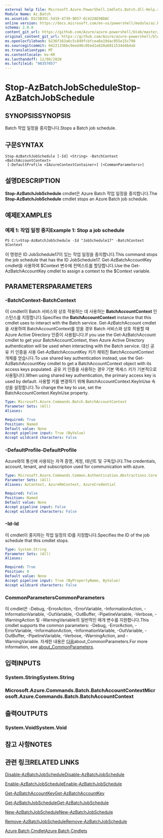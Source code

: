 ```yaml
---
external help file: Microsoft.Azure.PowerShell.Cmdlets.Batch.dll-Help.xml
Module Name: Az.Batch
ms.assetid: D1C5B35C-5419-4739-9D57-6C4228E98DAC
online version: https://docs.microsoft.com/en-us/powershell/module/az.batch/stop-azbatchjobschedule
schema: 2.0.0
content_git_url: https://github.com/Azure/azure-powershell/blob/master/src/Batch/Batch/help/Stop-AzBatchJobSchedule.md
original_content_git_url: https://github.com/Azure/azure-powershell/blob/master/src/Batch/Batch/help/Stop-AzBatchJobSchedule.md
ms.openlocfilehash: b236f163a6c5c849fcbfcea0a19dac955e15c798
ms.sourcegitcommit: 04221336bc9eed46c05ed1e828a6811534d4b4ab
ms.translationtype: MT
ms.contentlocale: ko-KR
ms.lasthandoff: 12/08/2020
ms.locfileid: "98357057"
---
```

# <span data-ttu-id="538a4-101">Stop-AzBatchJobSchedule</span><span class="sxs-lookup"><span data-stu-id="538a4-101">Stop-AzBatchJobSchedule</span></span>

## <span data-ttu-id="538a4-102">SYNOPSIS</span><span class="sxs-lookup"><span data-stu-id="538a4-102">SYNOPSIS</span></span>
<span data-ttu-id="538a4-103">Batch 작업 일정을 중지합니다.</span><span class="sxs-lookup"><span data-stu-id="538a4-103">Stops a Batch job schedule.</span></span>

## <span data-ttu-id="538a4-104">구문</span><span class="sxs-lookup"><span data-stu-id="538a4-104">SYNTAX</span></span>

```
Stop-AzBatchJobSchedule [-Id] <String> -BatchContext <BatchAccountContext>
 [-DefaultProfile <IAzureContextContainer>] [<CommonParameters>]
```

## <span data-ttu-id="538a4-105">설명</span><span class="sxs-lookup"><span data-stu-id="538a4-105">DESCRIPTION</span></span>
<span data-ttu-id="538a4-106">**Stop-AzBatchJobSchedule** cmdlet은 Azure Batch 작업 일정을 중지합니다.</span><span class="sxs-lookup"><span data-stu-id="538a4-106">The **Stop-AzBatchJobSchedule** cmdlet stops an Azure Batch job schedule.</span></span>

## <span data-ttu-id="538a4-107">예제</span><span class="sxs-lookup"><span data-stu-id="538a4-107">EXAMPLES</span></span>

### <span data-ttu-id="538a4-108">예제 1: 작업 일정 중지</span><span class="sxs-lookup"><span data-stu-id="538a4-108">Example 1: Stop a job schedule</span></span>
```
PS C:\>Stop-AzBatchJobSchedule -Id "JobSchedule17" -BatchContext $Context
```

<span data-ttu-id="538a4-109">이 명령은 ID JobSchedule17이 있는 작업 일정을 중지합니다.</span><span class="sxs-lookup"><span data-stu-id="538a4-109">This command stops the job schedule that has the ID JobSchedule17.</span></span>
<span data-ttu-id="538a4-110">Get-AzBatchAccountKey cmdlet을 사용하여 $Context 변수에 컨텍스트를 할당합니다.</span><span class="sxs-lookup"><span data-stu-id="538a4-110">Use the Get-AzBatchAccountKey cmdlet to assign a context to the $Context variable.</span></span>

## <span data-ttu-id="538a4-111">PARAMETERS</span><span class="sxs-lookup"><span data-stu-id="538a4-111">PARAMETERS</span></span>

### <span data-ttu-id="538a4-112">-BatchContext</span><span class="sxs-lookup"><span data-stu-id="538a4-112">-BatchContext</span></span>
<span data-ttu-id="538a4-113">이 cmdlet이 Batch 서비스와 상호 작용하는 데 사용하는 **BatchAccountContext** 인스턴스를 지정합니다.</span><span class="sxs-lookup"><span data-stu-id="538a4-113">Specifies the **BatchAccountContext** instance that this cmdlet uses to interact with the Batch service.</span></span>
<span data-ttu-id="538a4-114">Get-AzBatchAccount cmdlet을 사용하여 BatchAccountContext를 얻을 경우 Batch 서비스와 상호 작용할 때 Azure Active Directory 인증이 사용됩니다.</span><span class="sxs-lookup"><span data-stu-id="538a4-114">If you use the Get-AzBatchAccount cmdlet to get your BatchAccountContext, then Azure Active Directory authentication will be used when interacting with the Batch service.</span></span> <span data-ttu-id="538a4-115">대신 공유 키 인증을 사용 Get-AzBatchAccountKey 키가 채워진 BatchAccountContext 개체를 얻습니다.</span><span class="sxs-lookup"><span data-stu-id="538a4-115">To use shared key authentication instead, use the Get-AzBatchAccountKey cmdlet to get a BatchAccountContext object with its access keys populated.</span></span> <span data-ttu-id="538a4-116">공유 키 인증을 사용하는 경우 기본 액세스 키가 기본적으로 사용됩니다.</span><span class="sxs-lookup"><span data-stu-id="538a4-116">When using shared key authentication, the primary access key is used by default.</span></span> <span data-ttu-id="538a4-117">사용할 키를 변경하기 위해 BatchAccountContext.KeyInUse 속성을 설정합니다.</span><span class="sxs-lookup"><span data-stu-id="538a4-117">To change the key to use, set the BatchAccountContext.KeyInUse property.</span></span>

```yaml
Type: Microsoft.Azure.Commands.Batch.BatchAccountContext
Parameter Sets: (All)
Aliases:

Required: True
Position: Named
Default value: None
Accept pipeline input: True (ByValue)
Accept wildcard characters: False
```

### <span data-ttu-id="538a4-118">-DefaultProfile</span><span class="sxs-lookup"><span data-stu-id="538a4-118">-DefaultProfile</span></span>
<span data-ttu-id="538a4-119">Azure와의 통신에 사용되는 자격 증명, 계정, 테넌트 및 구독입니다.</span><span class="sxs-lookup"><span data-stu-id="538a4-119">The credentials, account, tenant, and subscription used for communication with azure.</span></span>

```yaml
Type: Microsoft.Azure.Commands.Common.Authentication.Abstractions.Core.IAzureContextContainer
Parameter Sets: (All)
Aliases: AzContext, AzureRmContext, AzureCredential

Required: False
Position: Named
Default value: None
Accept pipeline input: False
Accept wildcard characters: False
```

### <span data-ttu-id="538a4-120">-Id</span><span class="sxs-lookup"><span data-stu-id="538a4-120">-Id</span></span>
<span data-ttu-id="538a4-121">이 cmdlet이 중지하는 작업 일정의 ID를 지정합니다.</span><span class="sxs-lookup"><span data-stu-id="538a4-121">Specifies the ID of the job schedule that this cmdlet stops.</span></span>

```yaml
Type: System.String
Parameter Sets: (All)
Aliases:

Required: True
Position: 0
Default value: None
Accept pipeline input: True (ByPropertyName, ByValue)
Accept wildcard characters: False
```

### <span data-ttu-id="538a4-122">CommonParameters</span><span class="sxs-lookup"><span data-stu-id="538a4-122">CommonParameters</span></span>
<span data-ttu-id="538a4-123">이 cmdlet은 -Debug, -ErrorAction, -ErrorVariable, -InformationAction, -InformationVariable, -OutVariable, -OutBuffer, -PipelineVariable, -Verbose, -WarningAction 및 -WarningVariable의 일반적인 매개 변수를 지원합니다.</span><span class="sxs-lookup"><span data-stu-id="538a4-123">This cmdlet supports the common parameters: -Debug, -ErrorAction, -ErrorVariable, -InformationAction, -InformationVariable, -OutVariable, -OutBuffer, -PipelineVariable, -Verbose, -WarningAction, and -WarningVariable.</span></span> <span data-ttu-id="538a4-124">자세한 내용은 [다음](http://go.microsoft.com/fwlink/?LinkID=113216)about_CommonParameters.</span><span class="sxs-lookup"><span data-stu-id="538a4-124">For more information, see [about_CommonParameters](http://go.microsoft.com/fwlink/?LinkID=113216).</span></span>

## <span data-ttu-id="538a4-125">입력</span><span class="sxs-lookup"><span data-stu-id="538a4-125">INPUTS</span></span>

### <span data-ttu-id="538a4-126">System.String</span><span class="sxs-lookup"><span data-stu-id="538a4-126">System.String</span></span>

### <span data-ttu-id="538a4-127">Microsoft.Azure.Commands.Batch.BatchAccountContext</span><span class="sxs-lookup"><span data-stu-id="538a4-127">Microsoft.Azure.Commands.Batch.BatchAccountContext</span></span>

## <span data-ttu-id="538a4-128">출력</span><span class="sxs-lookup"><span data-stu-id="538a4-128">OUTPUTS</span></span>

### <span data-ttu-id="538a4-129">System.Void</span><span class="sxs-lookup"><span data-stu-id="538a4-129">System.Void</span></span>

## <span data-ttu-id="538a4-130">참고 사항</span><span class="sxs-lookup"><span data-stu-id="538a4-130">NOTES</span></span>

## <span data-ttu-id="538a4-131">관련 링크</span><span class="sxs-lookup"><span data-stu-id="538a4-131">RELATED LINKS</span></span>

[<span data-ttu-id="538a4-132">Disable-AzBatchJobSchedule</span><span class="sxs-lookup"><span data-stu-id="538a4-132">Disable-AzBatchJobSchedule</span></span>](./Disable-AzBatchJobSchedule.md)

[<span data-ttu-id="538a4-133">Enable-AzBatchJobSchedule</span><span class="sxs-lookup"><span data-stu-id="538a4-133">Enable-AzBatchJobSchedule</span></span>](./Enable-AzBatchJobSchedule.md)

[<span data-ttu-id="538a4-134">Get-AzBatchAccountKey</span><span class="sxs-lookup"><span data-stu-id="538a4-134">Get-AzBatchAccountKey</span></span>](./Get-AzBatchAccountKey.md)

[<span data-ttu-id="538a4-135">Get-AzBatchJobSchedule</span><span class="sxs-lookup"><span data-stu-id="538a4-135">Get-AzBatchJobSchedule</span></span>](./Get-AzBatchJobSchedule.md)

[<span data-ttu-id="538a4-136">New-AzBatchJobSchedule</span><span class="sxs-lookup"><span data-stu-id="538a4-136">New-AzBatchJobSchedule</span></span>](./New-AzBatchJobSchedule.md)

[<span data-ttu-id="538a4-137">Remove-AzBatchJobSchedule</span><span class="sxs-lookup"><span data-stu-id="538a4-137">Remove-AzBatchJobSchedule</span></span>](./Remove-AzBatchJobSchedule.md)

[<span data-ttu-id="538a4-138">Azure Batch Cmdlet</span><span class="sxs-lookup"><span data-stu-id="538a4-138">Azure Batch Cmdlets</span></span>](/powershell/module/Az.Batch/)
